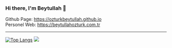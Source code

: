 ### Hi there, I'm Beytullah 👋

Github Page: https://ozturkbeytullah.github.io
<br>
Personel Web: https://beytullahozturk.com.tr
<br><hr>
[![Top Langs](https://github-readme-stats.vercel.app/api/top-langs/?username=ozturkbeytullah)](https://github.com/anuraghazra/github-readme-stats)
![](https://komarev.com/ghpvc/?username=your-github-ozturkbeytullah&color=1dd1a1)






<!--
**ozturkbeytullah/ozturkbeytullah** is a ✨ _special_ ✨ repository because its `README.md` (this file) appears on your GitHub profile.

Here are some ideas to get you started:

- 🔭 I’m currently working on ...
- 🌱 I’m currently learning ...
- 👯 I’m looking to collaborate on ...
- 🤔 I’m looking for help with ...
- 💬 Ask me about ...
- 📫 How to reach me: ...
- 😄 Pronouns: ...
- ⚡ Fun fact: ...
-->
